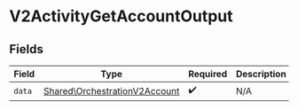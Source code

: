 # V2ActivityGetAccountOutput


## Fields

| Field                                                                          | Type                                                                           | Required                                                                       | Description                                                                    |
| ------------------------------------------------------------------------------ | ------------------------------------------------------------------------------ | ------------------------------------------------------------------------------ | ------------------------------------------------------------------------------ |
| `data`                                                                         | [Shared\OrchestrationV2Account](../../Models/Shared/OrchestrationV2Account.md) | :heavy_check_mark:                                                             | N/A                                                                            |